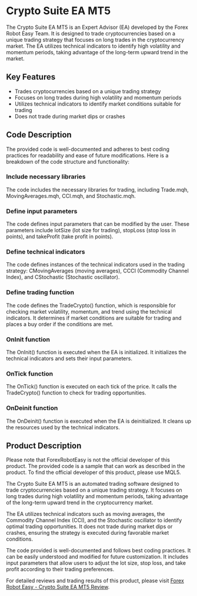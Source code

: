 # Crypto Suite EA MT5

The Crypto Suite EA MT5 is an Expert Advisor (EA) developed by the Forex Robot Easy Team. It is designed to trade cryptocurrencies based on a unique trading strategy that focuses on long trades in the cryptocurrency market. The EA utilizes technical indicators to identify high volatility and momentum periods, taking advantage of the long-term upward trend in the market.

## Key Features
- Trades cryptocurrencies based on a unique trading strategy
- Focuses on long trades during high volatility and momentum periods
- Utilizes technical indicators to identify market conditions suitable for trading
- Does not trade during market dips or crashes

## Code Description
The provided code is well-documented and adheres to best coding practices for readability and ease of future modifications. Here is a breakdown of the code structure and functionality:

### Include necessary libraries
The code includes the necessary libraries for trading, including Trade.mqh, MovingAverages.mqh, CCI.mqh, and Stochastic.mqh.

### Define input parameters
The code defines input parameters that can be modified by the user. These parameters include lotSize (lot size for trading), stopLoss (stop loss in points), and takeProfit (take profit in points).

### Define technical indicators
The code defines instances of the technical indicators used in the trading strategy: CMovingAverages (moving averages), CCCI (Commodity Channel Index), and CStochastic (Stochastic oscillator).

### Define trading function
The code defines the TradeCrypto() function, which is responsible for checking market volatility, momentum, and trend using the technical indicators. It determines if market conditions are suitable for trading and places a buy order if the conditions are met.

### OnInit function
The OnInit() function is executed when the EA is initialized. It initializes the technical indicators and sets their input parameters.

### OnTick function
The OnTick() function is executed on each tick of the price. It calls the TradeCrypto() function to check for trading opportunities.

### OnDeinit function
The OnDeinit() function is executed when the EA is deinitialized. It cleans up the resources used by the technical indicators.

## Product Description
Please note that ForexRobotEasy is not the official developer of this product. The provided code is a sample that can work as described in the product. To find the official developer of this product, please use MQL5.

The Crypto Suite EA MT5 is an automated trading software designed to trade cryptocurrencies based on a unique trading strategy. It focuses on long trades during high volatility and momentum periods, taking advantage of the long-term upward trend in the cryptocurrency market.

The EA utilizes technical indicators such as moving averages, the Commodity Channel Index (CCI), and the Stochastic oscillator to identify optimal trading opportunities. It does not trade during market dips or crashes, ensuring the strategy is executed during favorable market conditions.

The code provided is well-documented and follows best coding practices. It can be easily understood and modified for future customization. It includes input parameters that allow users to adjust the lot size, stop loss, and take profit according to their trading preferences.

For detailed reviews and trading results of this product, please visit [Forex Robot Easy - Crypto Suite EA MT5 Review](https://forexroboteasy.com/forex-robot-review/crypto-suite-ea-mt5-review-automated-forex-software-insights/).
